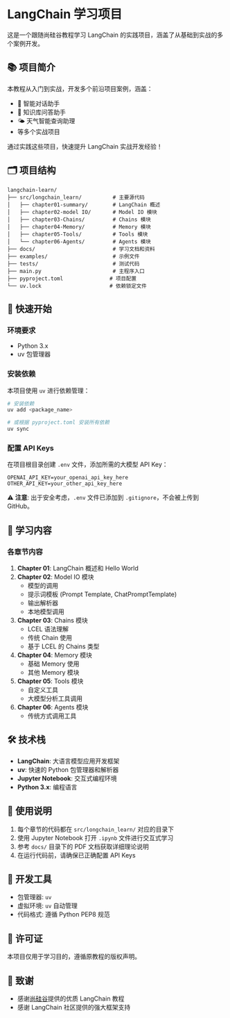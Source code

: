 # LangChain 学习项目

这是一个跟随尚硅谷教程学习 LangChain 的实践项目，涵盖了从基础到实战的多个案例开发。

## 📚 项目简介

本教程从入门到实战，开发多个前沿项目案例，涵盖：
- 🤖 智能对话助手
- 📖 知识库问答助手  
- 🌤️ 天气智能查询助理
- 等多个实战项目

通过实践这些项目，快速提升 LangChain 实战开发经验！

## 🗂️ 项目结构

```plaintext
langchain-learn/
├── src/longchain_learn/          # 主要源代码
│   ├── chapter01-summary/        # LangChain 概述
│   ├── chapter02-model IO/       # Model IO 模块
│   ├── chapter03-Chains/         # Chains 模块
│   ├── chapter04-Memory/         # Memory 模块
│   ├── chapter05-Tools/          # Tools 模块
│   └── chapter06-Agents/         # Agents 模块
├── docs/                         # 学习文档和资料
├── examples/                     # 示例文件
├── tests/                        # 测试代码
├── main.py                       # 主程序入口
├── pyproject.toml               # 项目配置
└── uv.lock                      # 依赖锁定文件
```

## 🚀 快速开始

### 环境要求

- Python 3.x
- uv 包管理器

### 安装依赖

本项目使用 `uv` 进行依赖管理：

```bash
# 安装依赖
uv add <package_name>

# 或根据 pyproject.toml 安装所有依赖
uv sync
```

### 配置 API Keys

在项目根目录创建 `.env` 文件，添加所需的大模型 API Key：

```env
OPENAI_API_KEY=your_openai_api_key_here
OTHER_API_KEY=your_other_api_key_here
```

⚠️ **注意**: 出于安全考虑，`.env` 文件已添加到 `.gitignore`，不会被上传到 GitHub。



## 📖 学习内容

### 各章节内容

1. **Chapter 01**: LangChain 概述和 Hello World
2. **Chapter 02**: Model IO 模块
   - 模型的调用
   - 提示词模板 (Prompt Template, ChatPromptTemplate)
   - 输出解析器
   - 本地模型调用
3. **Chapter 03**: Chains 模块
   - LCEL 语法理解
   - 传统 Chain 使用
   - 基于 LCEL 的 Chains 类型
4. **Chapter 04**: Memory 模块
   - 基础 Memory 使用
   - 其他 Memory 模块
5. **Chapter 05**: Tools 模块
   - 自定义工具
   - 大模型分析工具调用
6. **Chapter 06**: Agents 模块
   - 传统方式调用工具

## 🛠️ 技术栈

- **LangChain**: 大语言模型应用开发框架
- **uv**: 快速的 Python 包管理器和解析器
- **Jupyter Notebook**: 交互式编程环境
- **Python 3.x**: 编程语言

## 📝 使用说明

1. 每个章节的代码都在 `src/longchain_learn/` 对应的目录下
2. 使用 Jupyter Notebook 打开 `.ipynb` 文件进行交互式学习
3. 参考 `docs/` 目录下的 PDF 文档获取详细理论说明
4. 在运行代码前，请确保已正确配置 API Keys

## 🔧 开发工具

- 包管理器: `uv`
- 虚拟环境: `uv` 自动管理
- 代码格式: 遵循 Python PEP8 规范

## 📄 许可证

本项目仅用于学习目的，遵循原教程的版权声明。

## 🙏 致谢

- 感谢[尚硅谷](https://space.bilibili.com/302417610)提供的优质 LangChain 教程
- 感谢 LangChain 社区提供的强大框架支持

